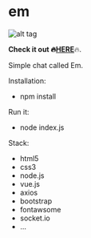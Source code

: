# em


<img src="https://github.com/matsta25/em-chat/blob/master/e-m_demogif.gif" alt="alt tag" style="max-width:100%;">

<b>Check it out :fire:<a href="https://e-m.herokuapp.com/">HERE</a></b>:fire:.

Simple chat called Em.

Installation:
   - npm install

Run it:
   - node index.js

Stack:
  - html5
  - css3
  - node.js
  - vue.js
  - axios
  - bootstrap
  - fontawsome
  - socket.io
  - ...

